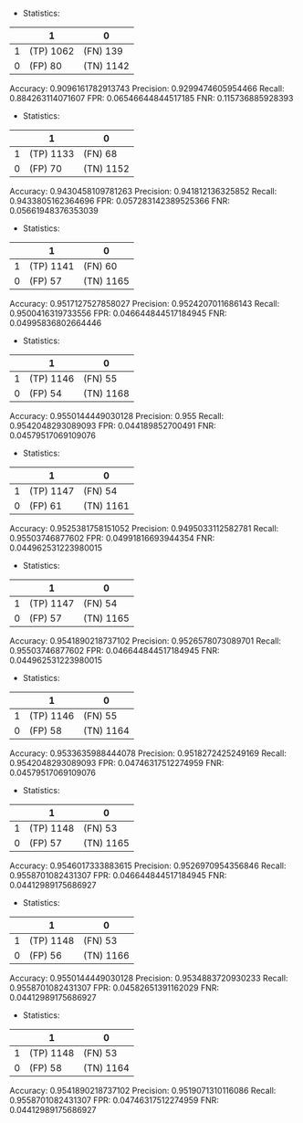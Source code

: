 * Statistics: 

|          |    1     |    0     |
|----------|----------|----------|
|    1     |(TP) 1062 | (FN) 139 |
|    0     | (FP) 80  |(TN) 1142 |
Accuracy: 0.9096161782913743
Precision: 0.9299474605954466
Recall: 0.884263114071607
FPR: 0.06546644844517185
FNR: 0.115736885928393
* Statistics: 

|          |    1     |    0     |
|----------|----------|----------|
|    1     |(TP) 1133 | (FN) 68  |
|    0     | (FP) 70  |(TN) 1152 |
Accuracy: 0.9430458109781263
Precision: 0.941812136325852
Recall: 0.9433805162364696
FPR: 0.057283142389525366
FNR: 0.05661948376353039
* Statistics: 

|          |    1     |    0     |
|----------|----------|----------|
|    1     |(TP) 1141 | (FN) 60  |
|    0     | (FP) 57  |(TN) 1165 |
Accuracy: 0.9517127527858027
Precision: 0.9524207011686143
Recall: 0.9500416319733556
FPR: 0.046644844517184945
FNR: 0.04995836802664446
* Statistics: 

|          |    1     |    0     |
|----------|----------|----------|
|    1     |(TP) 1146 | (FN) 55  |
|    0     | (FP) 54  |(TN) 1168 |
Accuracy: 0.9550144449030128
Precision: 0.955
Recall: 0.9542048293089093
FPR: 0.044189852700491
FNR: 0.04579517069109076
* Statistics: 

|          |    1     |    0     |
|----------|----------|----------|
|    1     |(TP) 1147 | (FN) 54  |
|    0     | (FP) 61  |(TN) 1161 |
Accuracy: 0.9525381758151052
Precision: 0.9495033112582781
Recall: 0.95503746877602
FPR: 0.04991816693944354
FNR: 0.044962531223980015
* Statistics: 

|          |    1     |    0     |
|----------|----------|----------|
|    1     |(TP) 1147 | (FN) 54  |
|    0     | (FP) 57  |(TN) 1165 |
Accuracy: 0.9541890218737102
Precision: 0.9526578073089701
Recall: 0.95503746877602
FPR: 0.046644844517184945
FNR: 0.044962531223980015
* Statistics: 

|          |    1     |    0     |
|----------|----------|----------|
|    1     |(TP) 1146 | (FN) 55  |
|    0     | (FP) 58  |(TN) 1164 |
Accuracy: 0.9533635988444078
Precision: 0.9518272425249169
Recall: 0.9542048293089093
FPR: 0.04746317512274959
FNR: 0.04579517069109076
* Statistics: 

|          |    1     |    0     |
|----------|----------|----------|
|    1     |(TP) 1148 | (FN) 53  |
|    0     | (FP) 57  |(TN) 1165 |
Accuracy: 0.9546017333883615
Precision: 0.9526970954356846
Recall: 0.9558701082431307
FPR: 0.046644844517184945
FNR: 0.04412989175686927
* Statistics: 

|          |    1     |    0     |
|----------|----------|----------|
|    1     |(TP) 1148 | (FN) 53  |
|    0     | (FP) 56  |(TN) 1166 |
Accuracy: 0.9550144449030128
Precision: 0.9534883720930233
Recall: 0.9558701082431307
FPR: 0.04582651391162029
FNR: 0.04412989175686927
* Statistics: 

|          |    1     |    0     |
|----------|----------|----------|
|    1     |(TP) 1148 | (FN) 53  |
|    0     | (FP) 58  |(TN) 1164 |
Accuracy: 0.9541890218737102
Precision: 0.9519071310116086
Recall: 0.9558701082431307
FPR: 0.04746317512274959
FNR: 0.04412989175686927